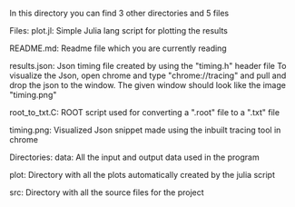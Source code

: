 In this directory you can find 3 other directories and 5 files

Files:
  plot.jl:
    Simple Julia lang script for plotting the results

  README.md:
    Readme file which you are currently reading

  results.json:
    Json timing file created by using the "timing.h" header file
    To visualize the Json, open chrome and type "chrome://tracing" and pull and drop the json to the window.
    The given window should look like the image "timing.png"

  root_to_txt.C:
    ROOT script used for converting a ".root" file to a ".txt" file

  timing.png:
    Visualized Json snippet made using the inbuilt tracing tool in chrome

Directories:
  data:
    All the input and output data used in the program

  plot:
    Directory with all the plots automatically created by the julia script

  src:
    Directory with all the source files for the project
